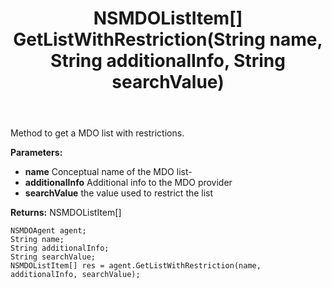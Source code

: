 ﻿---
uid: crmscript_ref_NSMDOAgent_GetListWithRestriction
title: NSMDOListItem[] GetListWithRestriction(String name, String additionalInfo, String searchValue)
intellisense: NSMDOAgent.GetListWithRestriction
keywords: NSMDOAgent, GetListWithRestriction
so.topic: reference
---

Method to get a MDO list with restrictions.

**Parameters:**
 - **name** Conceptual name of the MDO list-
 - **additionalInfo** Additional info to the MDO provider
 - **searchValue** the value used to restrict the list

**Returns:** NSMDOListItem[]

```crmscript
NSMDOAgent agent;
String name;
String additionalInfo;
String searchValue;
NSMDOListItem[] res = agent.GetListWithRestriction(name, additionalInfo, searchValue);
```


